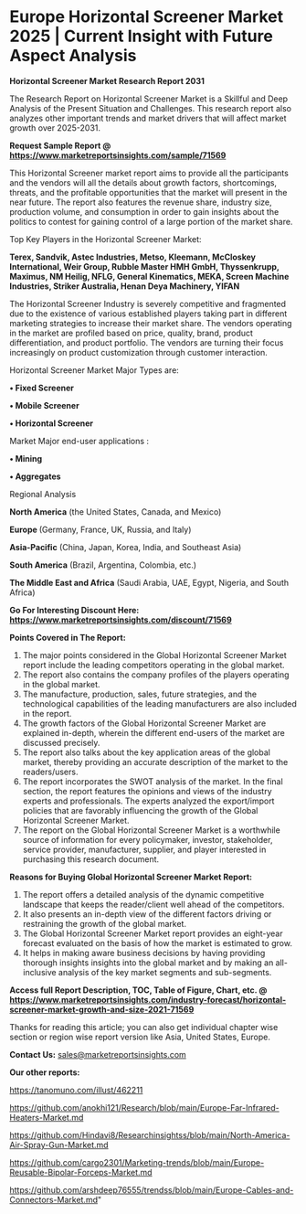 # Europe Horizontal Screener Market 2025 | Current Insight with Future Aspect Analysis

<strong>Horizontal Screener Market Research Report 2031</strong>

The Research Report on Horizontal Screener Market is a Skillful and Deep Analysis of the Present Situation and Challenges. This research report also analyzes other important trends and market drivers that will affect market growth over 2025-2031.

<strong>Request Sample Report @ <a href=https://www.marketreportsinsights.com/sample/71569>https://www.marketreportsinsights.com/sample/71569</a></strong>

This Horizontal Screener market report aims to provide all the participants and the vendors will all the details about growth factors, shortcomings, threats, and the profitable opportunities that the market will present in the near future. The report also features the revenue share, industry size, production volume, and consumption in order to gain insights about the politics to contest for gaining control of a large portion of the market share.

Top Key Players in the Horizontal Screener Market:

<strong>Terex, Sandvik, Astec Industries, Metso, Kleemann, McCloskey International, Weir Group, Rubble Master HMH GmbH, Thyssenkrupp, Maximus, NM Heilig, NFLG, General Kinematics, MEKA, Screen Machine Industries, Striker Australia, Henan Deya Machinery, YIFAN</strong>

The Horizontal Screener Industry is severely competitive and fragmented due to the existence of various established players taking part in different marketing strategies to increase their market share. The vendors operating in the market are profiled based on price, quality, brand, product differentiation, and product portfolio. The vendors are turning their focus increasingly on product customization through customer interaction.

Horizontal Screener Market Major Types are:

<strong>• Fixed Screener

• Mobile Screener

• Horizontal Screener</strong>

Market Major end-user applications :

<strong>• Mining

• Aggregates</strong>

Regional Analysis

</u><strong><b>North America</b></strong> (the United States, Canada, and Mexico)

<strong><b>Europe </b></strong>(Germany, France, UK, Russia, and Italy)

<strong><b>Asia-Pacific</b></strong> (China, Japan, Korea, India, and Southeast Asia)

<strong><b>South America</b></strong> (Brazil, Argentina, Colombia, etc.)

<strong><b>The Middle East and Africa</b></strong> (Saudi Arabia, UAE, Egypt, Nigeria, and South Africa)

<strong>Go For Interesting Discount Here: <a href=https://www.marketreportsinsights.com/discount/71569>https://www.marketreportsinsights.com/discount/71569</a></strong>

<strong>Points Covered in The Report:</strong>
<ol>
  <li>The major points considered in the Global Horizontal Screener Market report include the leading competitors operating in the global market.</li>
  <li>The report also contains the company profiles of the players operating in the global market.</li>
  <li>The manufacture, production, sales, future strategies, and the technological capabilities of the leading manufacturers are also included in the report.</li>
  <li>The growth factors of the Global Horizontal Screener Market are explained in-depth, wherein the different end-users of the market are discussed precisely.</li>
  <li>The report also talks about the key application areas of the global market, thereby providing an accurate description of the market to the readers/users.</li>
  <li>The report incorporates the SWOT analysis of the market. In the final section, the report features the opinions and views of the industry experts and professionals. The experts analyzed the export/import policies that are favorably influencing the growth of the Global Horizontal Screener Market.</li>
  <li>The report on the Global Horizontal Screener Market is a worthwhile source of information for every policymaker, investor, stakeholder, service provider, manufacturer, supplier, and player interested in purchasing this research document.</li>
</ol>
<strong>Reasons for Buying Global Horizontal Screener Market Report:</strong>

<ol>
  <li>The report offers a detailed analysis of the dynamic competitive landscape that keeps the reader/client well ahead of the competitors.</li>
  <li>It also presents an in-depth view of the different factors driving or restraining the growth of the global market.</li>
  <li>The Global Horizontal Screener Market report provides an eight-year forecast evaluated on the basis of how the market is estimated to grow.</li>
  <li>It helps in making aware business decisions by having providing thorough insights insights into the global market and by making an all-inclusive analysis of the key market segments and sub-segments.</li>
</ol>
<strong>Access full Report Description, TOC, Table of Figure, Chart, etc. @ <a href=https://www.marketreportsinsights.com/industry-forecast/horizontal-screener-market-growth-and-size-2021-71569>https://www.marketreportsinsights.com/industry-forecast/horizontal-screener-market-growth-and-size-2021-71569</a></strong>


Thanks for reading this article; you can also get individual chapter wise section or region wise report version like Asia, United States, Europe.

<strong>Contact Us:</strong>
sales@marketreportsinsights.com

<strong>Our other reports:</strong>

<a href=https://tanomuno.com/illust/462211>https://tanomuno.com/illust/462211</a>

<a href=https://github.com/anokhi121/Research/blob/main/Europe-Far-Infrared-Heaters-Market.md>https://github.com/anokhi121/Research/blob/main/Europe-Far-Infrared-Heaters-Market.md</a>

<a href=https://github.com/Hindavi8/Researchinsightss/blob/main/North-America-Air-Spray-Gun-Market.md>https://github.com/Hindavi8/Researchinsightss/blob/main/North-America-Air-Spray-Gun-Market.md</a>

<a href=https://github.com/cargo2301/Marketing-trends/blob/main/Europe-Reusable-Bipolar-Forceps-Market.md>https://github.com/cargo2301/Marketing-trends/blob/main/Europe-Reusable-Bipolar-Forceps-Market.md</a>

<a href=https://github.com/arshdeep76555/trendss/blob/main/Europe-Cables-and-Connectors-Market.md>https://github.com/arshdeep76555/trendss/blob/main/Europe-Cables-and-Connectors-Market.md</a>"
